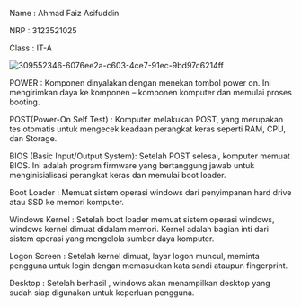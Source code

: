 Name : Ahmad Faiz Asifuddin

NRP : 3123521025

Class : IT-A

![309552346-6076ee2a-c603-4ce7-91ec-9bd97c6214ff](https://github.com/Phaiz12/SysOP24-3123521025/assets/160556584/48f05e0e-9916-46aa-a44a-3a7bf7600eb3)

POWER : Komponen dinyalakan dengan menekan tombol power on. Ini mengirimkan daya ke komponen – komponen komputer dan memulai proses booting.

POST(Power-On Self Test) : Komputer melakukan POST, yang merupakan tes otomatis untuk mengecek keadaan perangkat keras seperti RAM, CPU, dan Storage.

BIOS (Basic Input/Output System): Setelah POST selesai, komputer memuat BIOS. Ini adalah program firmware yang bertanggung jawab untuk menginisialisasi perangkat keras dan memulai boot loader.

Boot Loader : Memuat sistem operasi windows dari penyimpanan hard drive atau SSD ke memori komputer.

Windows Kernel : Setelah boot loader memuat sistem operasi windows, windows kernel dimuat didalam memori. Kernel adalah bagian inti dari sistem operasi yang mengelola sumber daya komputer.

Logon Screen : Setelah kernel dimuat, layar logon muncul, meminta pengguna untuk login dengan memasukkan kata sandi ataupun fingerprint.

Desktop : Setelah berhasil , windows akan menampilkan desktop yang sudah siap digunakan untuk keperluan pengguna.

